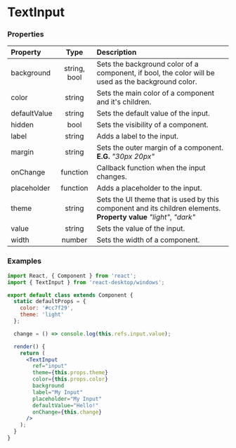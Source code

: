 # TextInput

### Properties

Property            | Type         | Description
:------------------ | :-----------:| :----------
background          | string, bool | Sets the background color of a component, if bool, the color will be used as the background color.
color               | string       | Sets the main color of a component and it's children.
defaultValue        | string       | Sets the default value of the input.
hidden              | bool         | Sets the visibility of a component.
label               | string       | Adds a label to the input.
margin              | string       | Sets the outer margin of a component.<br/>__E.G.__ _"30px 20px"_
onChange            | function     | Callback function when the input changes.
placeholder         | function     | Adds a placeholder to the input.
theme               | string       | Sets the UI theme that is used by this component and its children elements.<br/>__Property value__ _"light"_, _"dark"_
value               | string       | Sets the value of the input.
width               | number       | Sets the width of a component.

### Examples

```jsx
import React, { Component } from 'react';
import { TextInput } from 'react-desktop/windows';

export default class extends Component {
  static defaultProps = {
    color: '#cc7f29',
    theme: 'light'
  };

  change = () => console.log(this.refs.input.value);

  render() {
    return (
      <TextInput
        ref="input"
        theme={this.props.theme}
        color={this.props.color}
        background
        label="My Input"
        placeholder="My Input"
        defaultValue="Hello!"
        onChange={this.change}
      />
    );
  }
}
```


